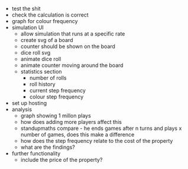 - test the shit
- check the calculation is correct
- graph for colour frequency
- simulation UI
  - allow simulation that runs at a specific rate
  - create svg of a board
  - counter should be shown on the board
  - dice roll svg
  - animate dice roll
  - animate counter moving around the board
  - statistics section
    - number of rolls
    - roll history
    - current step frequency
    - colour step frequency
- set up hosting
- analysis
  - graph showing 1 millon plays
  - how does adding more players affect this
  - standupmaths compare - he ends games after n turns and plays x number of games, does this make a difference
  - how does the step frequency relate to the cost of the property
  - what are the findings?
- further functionality
  - include the price of the property?
